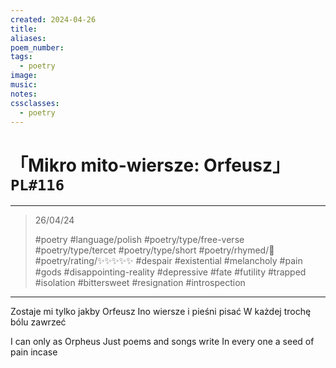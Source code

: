 ```yaml
---
created: 2024-04-26
title:
aliases:
poem_number:
tags:
  - poetry
image:
music:
notes:
cssclasses:
  - poetry
---
```

# 「Mikro mito-wiersze: Orfeusz」 `PL#116`

---

> 26/04/24
> 
> #poetry 
> #language/polish 
> #poetry/type/free-verse #poetry/type/tercet #poetry/type/short 
> #poetry/rhymed/🔴 
> #poetry/rating/✨✨✨✨✨ 
> #despair #existential #melancholy #pain #gods #disappointing-reality #depressive #fate #futility #trapped #isolation #bittersweet #resignation #introspection 

---

Zostaje mi tylko jakby Orfeusz
Ino wiersze i pieśni pisać
W każdej trochę bólu zawrzeć

I can only as Orpheus
Just poems and songs write
In every one a seed of pain incase